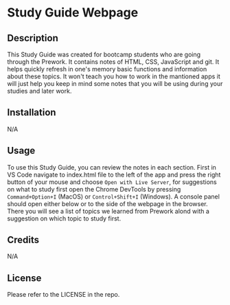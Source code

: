# Study Guide Webpage

## Description

This Study Guide was created for bootcamp students who are going through the Prework. It contains notes of HTML, CSS, JavaScript and git. It helps quickly refresh in one's memory basic functions and information about these topics. It won't teach you how to work in the mantioned apps it will just help you keep in mind some notes that you will be using during your studies and later work.

## Installation

N/A

## Usage

To use this Study Guide, you can review the notes in each section. First in VS Code navigate to index.html file to the left of the app and press the right button of your mouse and choose `Open with Live Server`, for suggestions on what to study first open the Chrome DevTools by pressing `Command+Option+I` (MacOS) or `Control+Shift+I` (Windows). A console panel should open either below or to the side of the webpage in the browser. There you will see a list of topics we learned from Prework alond with a suggestion on which topic to study first.

## Credits

N/A

## License

Please refer to the LICENSE in the repo.
